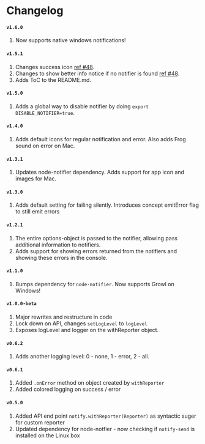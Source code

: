 Changelog
===

#### `v1.6.0`
1. Now supports native windows notifications!

#### `v1.5.1`
1. Changes success icon [ref #48](https://github.com/mikaelbr/gulp-notify/issues/48).
2. Changes to show better info notice if no notifier is found [ref #48](https://github.com/mikaelbr/gulp-notify/issues/49).
3. Adds ToC to the README.md.

#### `v1.5.0`
1. Adds a global way to disable notifier by doing `export DISABLE_NOTIFIER=true`.

#### `v1.4.0`
1. Adds default icons for regular notification and error. Also adds Frog sound on error on Mac.

#### `v1.3.1`
1. Updates node-notifier dependency. Adds support for app icon and images for Mac.

#### `v1.3.0`
1. Adds default setting for failing silently. Introduces concept emitError flag to still emit errors

#### `v1.2.1`
1. The entire options-object is passed to the notifier, allowing pass additional information to notifiers.
2. Adds support for showing errors returned from the notifiers and showing these errors in the console.

#### `v1.1.0`
1. Bumps dependency for `node-notifier`. Now supports Growl on Windows!

#### `v1.0.0-beta`
1. Major rewrites and restructure in code
2. Lock down on API, changes `setLogLevel` to `logLevel`
3. Exposes logLevel and logger on the withReporter object.

#### `v0.6.2`
1. Adds another logging level: 0 - none, 1 - error, 2 - all.

#### `v0.6.1`
1. Added `.onError` method on object created by `withReporter`
2. Added colored logging on success / error

#### `v0.5.0`
1. Added API end point `notify.withReporter(Reporter)` as syntactic suger for custom reporter
2. Updated dependency for node-notfier - now checking if `notify-send` is installed on the Linux box
